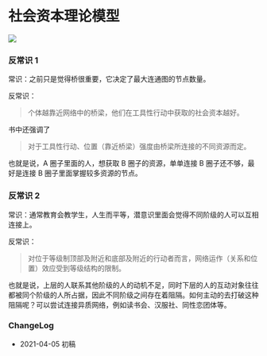 # 社会资本理论模型


![](https://xieting-img.oss-cn-hangzhou.aliyuncs.com/IMG_0039.jpg)

### 反常识 1

常识：之前只是觉得桥很重要，它决定了最大连通图的节点数量。

反常识：

> 个体越靠近网络中的桥梁，他们在工具性行动中获取的社会资本越好。

书中还强调了

> 对于工具性行动、位置（靠近桥梁）强度由桥梁所连接的不同资源而定。

也就是说，A 圈子里面的人，想获取 B 圈子的资源，单单连接 B 圈子还不够，最好是连接 B 圈子里面掌握较多资源的节点。

### 反常识 2

常识：通常教育会教学生，人生而平等，潜意识里面会觉得不同阶级的人可以互相连接上。

反常识：

> 对位于等级制顶部及附近和底部及附近的行动者而言，网络运作（关系和位置）效应受到等级结构的限制。

也就是说，上层的人联系其他阶级的人的动机不足，同时下层的人的互动对象往往都被同个阶级的人所占据，因此不同阶级之间存在着阻隔。如何主动的去打破这种阻隔呢？可以尝试连接异质网络，例如读书会、汉服社、同性恋团体等。

### ChangeLog

- 2021-04-05 初稿

